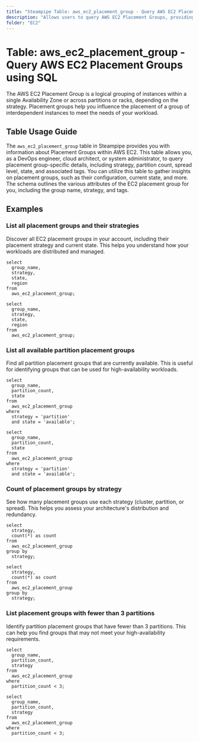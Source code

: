 ```yaml
---
title: "Steampipe Table: aws_ec2_placement_group - Query AWS EC2 Placement Groups using SQL"
description: "Allows users to query AWS EC2 Placement Groups, providing information about placement strategies, state, and configuration."
folder: "EC2"
---
```


# Table: aws_ec2_placement_group - Query AWS EC2 Placement Groups using SQL

The AWS EC2 Placement Group is a logical grouping of instances within a single Availability Zone or across partitions or racks, depending on the strategy. Placement groups help you influence the placement of a group of interdependent instances to meet the needs of your workload.

## Table Usage Guide

The `aws_ec2_placement_group` table in Steampipe provides you with information about Placement Groups within AWS EC2. This table allows you, as a DevOps engineer, cloud architect, or system administrator, to query placement group-specific details, including strategy, partition count, spread level, state, and associated tags. You can utilize this table to gather insights on placement groups, such as their configuration, current state, and more. The schema outlines the various attributes of the EC2 placement group for you, including the group name, strategy, and tags.

## Examples

### List all placement groups and their strategies
Discover all EC2 placement groups in your account, including their placement strategy and current state. This helps you understand how your workloads are distributed and managed.

```sql+postgres
select
  group_name,
  strategy,
  state,
  region
from
  aws_ec2_placement_group;
```

```sql+sqlite
select
  group_name,
  strategy,
  state,
  region
from
  aws_ec2_placement_group;
```

### List all available partition placement groups
Find all partition placement groups that are currently available. This is useful for identifying groups that can be used for high-availability workloads.

```sql+postgres
select
  group_name,
  partition_count,
  state
from
  aws_ec2_placement_group
where
  strategy = 'partition'
  and state = 'available';
```

```sql+sqlite
select
  group_name,
  partition_count,
  state
from
  aws_ec2_placement_group
where
  strategy = 'partition'
  and state = 'available';
```

### Count of placement groups by strategy
See how many placement groups use each strategy (cluster, partition, or spread). This helps you assess your architecture's distribution and redundancy.

```sql+postgres
select
  strategy,
  count(*) as count
from
  aws_ec2_placement_group
group by
  strategy;
```

```sql+sqlite
select
  strategy,
  count(*) as count
from
  aws_ec2_placement_group
group by
  strategy;
```

### List placement groups with fewer than 3 partitions
Identify partition placement groups that have fewer than 3 partitions. This can help you find groups that may not meet your high-availability requirements.

```sql+postgres
select
  group_name,
  partition_count,
  strategy
from
  aws_ec2_placement_group
where
  partition_count < 3;
```

```sql+sqlite
select
  group_name,
  partition_count,
  strategy
from
  aws_ec2_placement_group
where
  partition_count < 3;
```